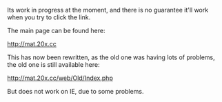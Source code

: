 Its work in progress at the moment, and there is no guarantee it'll work when you try to click the link.

The main page can be found here:

http://mat.20x.cc

This has now been rewritten, as the old one was having lots of problems, the old one is still available here:

http://mat.20x.cc/web/Old/Index.php

But does not work on IE, due to some problems.
